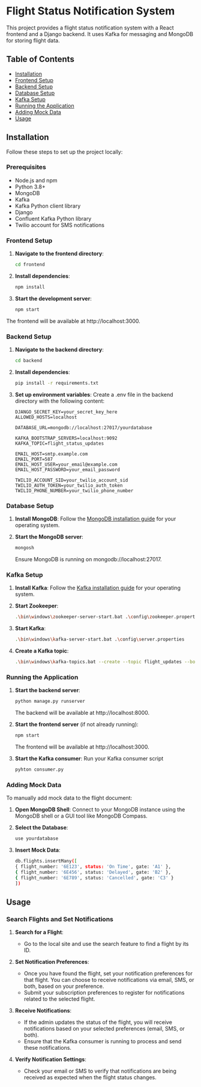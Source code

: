 # Flight Status Notification System

This project provides a flight status notification system with a React frontend and a Django backend. It uses Kafka for messaging and MongoDB for storing flight data.

## Table of Contents

- [Installation](#installation)
- [Frontend Setup](#frontend-setup)
- [Backend Setup](#backend-setup)
- [Database Setup](#database-setup)
- [Kafka Setup](#kafka-setup)
- [Running the Application](#running-the-application)
- [Adding Mock Data](#adding-mock-data)
- [Usage](#usage)

## Installation

Follow these steps to set up the project locally:

### Prerequisites

- Node.js and npm
- Python 3.8+
- MongoDB
- Kafka
- Kafka Python client library
- Django
- Confluent Kafka Python library
- Twilio account for SMS notifications

### Frontend Setup

1. **Navigate to the frontend directory**:
   ```bash
   cd frontend
   ```
2. **Install dependencies**:
   ```bash
   npm install
   ```
3. **Start the development server**:
   ```bash
   npm start
   ```
  The frontend will be available at http://localhost:3000.
  
### Backend Setup

1. **Navigate to the backend directory**:
   ```bash
   cd backend
   ```
2. **Install dependencies**:
   ```bash
   pip install -r requirements.txt
   ```
3. **Set up environment variables**:
   Create a .env file in the backend directory with the following content:
   ```env
   DJANGO_SECRET_KEY=your_secret_key_here
   ALLOWED_HOSTS=localhost
  
   DATABASE_URL=mongodb://localhost:27017/yourdatabase
  
   KAFKA_BOOTSTRAP_SERVERS=localhost:9092
   KAFKA_TOPIC=flight_status_updates
  
   EMAIL_HOST=smtp.example.com
   EMAIL_PORT=587
   EMAIL_HOST_USER=your_email@example.com
   EMAIL_HOST_PASSWORD=your_email_password
  
   TWILIO_ACCOUNT_SID=your_twilio_account_sid
   TWILIO_AUTH_TOKEN=your_twilio_auth_token
   TWILIO_PHONE_NUMBER=your_twilio_phone_number
   ```
   
### Database Setup

1. **Install MongoDB**:
   Follow the [MongoDB installation guide](https://docs.mongodb.com/manual/installation/) for your operating system.

2. **Start the MongoDB server**:
   ```bash
   mongosh
   ```
   Ensure MongoDB is running on mongodb://localhost:27017.

### Kafka Setup

1. **Install Kafka**:
   Follow the [Kafka installation guide](https://kafka.apache.org/quickstart) for your operating system.

2. **Start Zookeeper**:
   ```bash
   .\bin\windows\zookeeper-server-start.bat .\config\zookeeper.properties
   ```
3. **Start Kafka**:
   ```bash
   .\bin\windows\kafka-server-start.bat .\config\server.properties
   ```
4. **Create a Kafka topic**:
   ```bash
   .\bin\windows\kafka-topics.bat --create --topic flight_updates --bootstrap-server localhost:9092 --partitions 1 --replication-factor 1
   ```
   
### Running the Application

1. **Start the backend server**:
   ```bash
   python manage.py runserver
   ```
   The backend will be available at http://localhost:8000.
   
2. **Start the frontend server** (if not already running):
   ```bash
   npm start
   ```
   The frontend will be available at http://localhost:3000.
   
4. **Start the Kafka consumer**:
   Run your Kafka consumer script
   ```bash
   pyhton consumer.py
   ```
   
### Adding Mock Data

To manually add mock data to the flight document:

1. **Open MongoDB Shell**: Connect to your MongoDB instance using the MongoDB shell or a GUI tool like MongoDB Compass.

2. **Select the Database**:
   ```bash
   use yourdatabase
   ```
3. **Insert Mock Data**:
   ```bash
   db.flights.insertMany([
   { flight_number: '6E123', status: 'On Time', gate: 'A1' },
   { flight_number: '6E456', status: 'Delayed', gate: 'B2' },
   { flight_number: '6E789', status: 'Cancelled', gate: 'C3' }
   ]) 
   ```
   
## Usage

### Search Flights and Set Notifications

1. **Search for a Flight**:
   - Go to the local site and use the search feature to find a flight by its ID.

2. **Set Notification Preferences**:
   - Once you have found the flight, set your notification preferences for that flight. You can choose to receive notifications via email, SMS, or both, based on your preference.
   - Submit your subscription preferences to register for notifications related to the selected flight.

3. **Receive Notifications**:
   - If the admin updates the status of the flight, you will receive notifications based on your selected preferences (email, SMS, or both).
   - Ensure that the Kafka consumer is running to process and send these notifications.

4. **Verify Notification Settings**:
   - Check your email or SMS to verify that notifications are being received as expected when the flight status changes.










